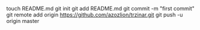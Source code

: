 touch README.md
git init
git add README.md
git commit -m "first commit"
git remote add origin https://github.com/azozlion/trzinar.git
git push -u origin master
